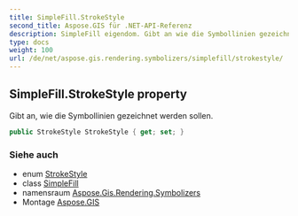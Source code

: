 ```yaml
---
title: SimpleFill.StrokeStyle
second_title: Aspose.GIS für .NET-API-Referenz
description: SimpleFill eigendom. Gibt an wie die Symbollinien gezeichnet werden sollen.
type: docs
weight: 100
url: /de/net/aspose.gis.rendering.symbolizers/simplefill/strokestyle/
---
```

## SimpleFill.StrokeStyle property

Gibt an, wie die Symbollinien gezeichnet werden sollen.

```csharp
public StrokeStyle StrokeStyle { get; set; }
```

### Siehe auch

* enum [StrokeStyle](../../../aspose.gis.rendering/strokestyle/)
* class [SimpleFill](../)
* namensraum [Aspose.Gis.Rendering.Symbolizers](../../simplefill/)
* Montage [Aspose.GIS](../../../)


